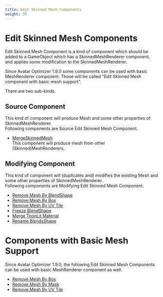 ```yaml
---
title: Edit Skinned Mesh Components
weight: 20
---
```


# Edit Skinned Mesh Components

Edit Skinned Mesh Component is a kind of component which should be added to
a GameObject which has a SkinnedMeshRenderer component, and applies some modification to the SkinnedMeshRenderer.

Since Avatar Optimizer 1.9.0 some components can be used with basic MeshRenderer component.
Those will be called "Edit Skinned Mesh component with basic mesh support".

There are two sub-kinds.

## Source Component

This kind of component will produce Mesh and some other properties of SkinnedMeshRenderer.\
Following components are Source Edit Skinned Mesh Component.

- [MergeSkinnedMesh](../../reference/merge-skinned-mesh)\
  This component will produce mesh from other (Skinned)MeshRenderers.

## Modifying Component

This kind of component will (duplicates and) modifies the existing Mesh and some other properties of SkinnedMeshRenderer.\
Following components are Modifying Edit Skinned Mesh Component.

- [Remove Mesh By BlendShape](../../reference/remove-mesh-by-blendshape)
- [Remove Mesh By Box](../../reference/remove-mesh-by-box)
- [Remove Mesh By UV Tile](../../remove-mesh-by-uv-tile/)
- [Freeze BlendShape](../../reference/freeze-blendshape)
- [Merge ToonLit Material](../../reference/merge-toonlit-material)
- [Rename BlendsShape](../../reference/rename-blendshape)

# Components with Basic Mesh Support

Since Avatar Optimizer 1.9.0, the following Edit Skinned Mesh Components can be used with basic MeshRenderer component as well.

- [Remove Mesh By Box](../../reference/remove-mesh-by-box)
- [Remove Mesh By Mask](../../reference/remove-mesh-by-mask)
- [Remove Mesh By UV Tile](../../reference/remove-mesh-by-uv-tile/)
